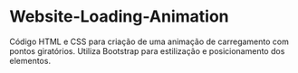 # Website-Loading-Animation
Código HTML e CSS para criação de uma animação de carregamento com pontos giratórios. Utiliza Bootstrap para estilização e posicionamento dos elementos.
